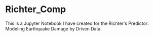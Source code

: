 # Richter_Comp

This is a Jupyter Notebook I have created for the Richter's Predictor: Modeling Earthquake Damage by Driven Data. 
